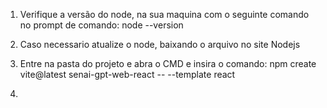 1. Verifique a versão do node, na sua maquina com o seguinte comando no prompt de comando:
node --version
2. Caso necessario atualize o node, baixando o arquivo no site Nodejs
3. Entre na pasta do projeto e abra o CMD e insira o comando:
npm create vite@latest senai-gpt-web-react -- --template react


4.
